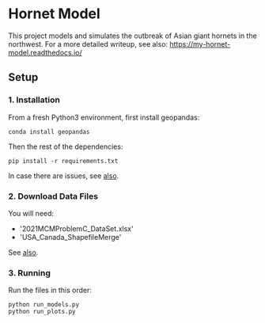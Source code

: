 # Hornet Model

This project models and simulates the outbreak of Asian giant hornets in the northwest. For a more detailed writeup, see also: https://my-hornet-model.readthedocs.io/

## Setup

### 1. Installation

From a fresh Python3 environment, first install geopandas:

```
conda install geopandas
```

Then the rest of the dependencies:

```
pip install -r requirements.txt
```

In case there are issues, see [also](https://github.com/geopandas/geopandas/issues/1812).

### 2. Download Data Files

You will need:
* '2021MCMProblemC_DataSet.xlsx'
* 'USA_Canada_ShapefileMerge'

See [also](./data/README.md).

### 3. Running

Run the files in this order:

```
python run_models.py
python run_plots.py
```
